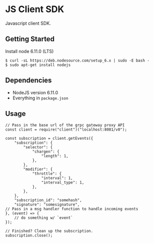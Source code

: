 # JS Client SDK

Javascript client SDK.

## Getting Started
Install node 6.11.0 (LTS)
```
$ curl -sL https://deb.nodesource.com/setup_6.x | sudo -E bash -
$ sudo apt-get install nodejs
```

## Dependencies
 * NodeJS version 6.11.0
 * Everything in `package.json`

## Usage
```
// Pass in the base url of the grpc gateway proxy API
const client = require("client")("localhost:8081/v0");

const subscription = client.getEvents({
    "subscription": {
        "selector": {
            "chargen": {
                "length": 1,
            },
        },
        "modifier": {
            "throttle": {
                "interval": 1,
                "interval_type": 1,
            },
        },
    },
    "subscription_id": "somehash",
    "signature": "somesignature",
// Pass in a msg handler function to handle incoming events
}, (event) => {
    // do something w/ `event`
});

// Finished? Clean up the subscription.
subscription.close();
```
